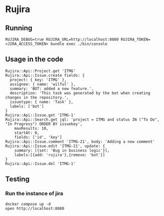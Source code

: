 # Rujira

## Running

    RUJIRA_DEBUG=true RUJIRA_URL=http://localhost:8080 RUJIRA_TOKEN=<JIRA_ACCESS_TOKEN> bundle exec ./bin/console

## Usage in the code

    Rujira::Api::Project.get 'ITMG'
    Rujira::Api::Issue.create fields: {
      project: { key: 'ITMG' },
      assignee: { name: 'wilful' },
      summary: 'BOT: added a new feature.',
      description: 'This task was generated by the bot when creating changes in the repository.',
      issuetype: { name: 'Task' },
      labels: ['bot']
    }
    Rujira::Api::Issue.get 'ITMG-1'
    Rujira::Api::Search.get jql: 'project = ITMG and status IN ("To Do", "In Progress") ORDER BY issuekey',
        maxResults: 10,
        startAt: 0,
        fields: ['id', 'key']
    Rujira::Api::Issue.comment 'ITMG-21', body: 'Adding a new comment'
    Rujira::Api::Issue.edit 'ITMG-21', update: {
        summary: [{set: 'Bug in business logic'}],
        labels:[{add: 'rujira'},{remove: 'bot'}]
    }
    Rujira::Api::Issue.del 'ITMG-1'

## Testing

### Run the instance of jira

    docker compose up -d
    open http://localhost:8080
